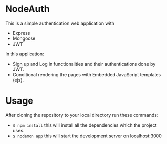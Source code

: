 # NodeAuth

This is a simple authentication web application with
- Express
- Mongoose
- JWT

In this application:

- Sign up and Log in functionalities and their authentications done by JWT.
- Conditional rendering the pages with Embedded JavaScript templates (ejs).


# Usage

After cloning the repository to your local directory run these commands:

- `$ npm install` this will install all the dependencies which the project uses.
- `$ nodemon app` this will start the development server on localhost:3000
